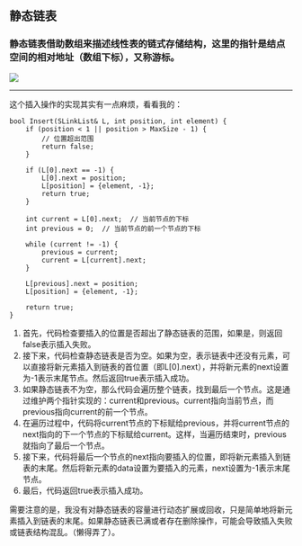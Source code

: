 ## 静态链表

### 静态链表借助数组来描述线性表的链式存储结构，这里的指针是结点空间的相对地址（数组下标），又称游标。

![](C:\Users\Administrator\Desktop\QQ截图20230601203023.png)



------

这个插入操作的实现其实有一点麻烦，看看我的：

```
bool Insert(SLinkList& L, int position, int element) {
	if (position < 1 || position > MaxSize - 1) {
		// 位置超出范围
		return false;
	}
	
	if (L[0].next == -1) {
		L[0].next = position;
		L[position] = {element, -1};
		return true;
	}
	
	int current = L[0].next;  // 当前节点的下标
	int previous = 0;  // 当前节点的前一个节点的下标
	
	while (current != -1) {
		previous = current;
		current = L[current].next;
	}
	
	L[previous].next = position;
	L[position] = {element, -1};

	return true;
}

```

1. 首先，代码检查要插入的位置是否超出了静态链表的范围，如果是，则返回false表示插入失败。
2. 接下来，代码检查静态链表是否为空。如果为空，表示链表中还没有元素，可以直接将新元素插入到链表的首位置（即L[0].next），并将新元素的next设置为-1表示末尾节点。然后返回true表示插入成功。
3. 如果静态链表不为空，那么代码会遍历整个链表，找到最后一个节点。这是通过维护两个指针实现的：current和previous。current指向当前节点，而previous指向current的前一个节点。
4. 在遍历过程中，代码将current节点的下标赋给previous，并将current节点的next指向的下一个节点的下标赋给current。这样，当遍历结束时，previous就指向了最后一个节点。
5. 接下来，代码将最后一个节点的next指向要插入的位置，即将新元素插入到链表的末尾。然后将新元素的data设置为要插入的元素，next设置为-1表示末尾节点。
6. 最后，代码返回true表示插入成功。

需要注意的是，我没有对静态链表的容量进行动态扩展或回收，只是简单地将新元素插入到链表的末尾。如果静态链表已满或者存在删除操作，可能会导致插入失败或链表结构混乱。（懒得弄了）。


